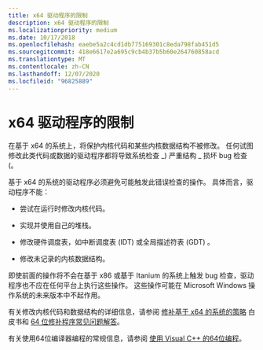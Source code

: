 ```yaml
---
title: x64 驱动程序的限制
description: x64 驱动程序的限制
ms.localizationpriority: medium
ms.date: 10/17/2018
ms.openlocfilehash: eaebe5a2c4cd1db775169301c8eda798fab451d5
ms.sourcegitcommit: 418e6617e2a695c9cb4b37b5b60e264760858acd
ms.translationtype: MT
ms.contentlocale: zh-CN
ms.lasthandoff: 12/07/2020
ms.locfileid: "96825889"
---
```

# <a name="driver-x64-restrictions"></a>x64 驱动程序的限制


在基于 x64 的系统上，将保护内核代码和某些内核数据结构不被修改。 任何试图修改此类代码或数据的驱动程序都将导致系统检查 \_) 严重结构 \_ 损坏 bug 检查 (。

基于 x64 的系统的驱动程序必须避免可能触发此错误检查的操作。 具体而言，驱动程序不能：

-   尝试在运行时修改内核代码。

-   实现并使用自己的堆栈。

-   修改硬件调度表，如中断调度表 (IDT) 或全局描述符表 (GDT) 。

-   修改未记录的内核数据结构。

即使前面的操作将不会在基于 x86 或基于 Itanium 的系统上触发 bug 检查，驱动程序也不应在任何平台上执行这些操作。 这些操作可能在 Microsoft Windows 操作系统的未来版本中不起作用。

有关修改内核代码和数据结构的详细信息，请参阅 [修补基于 x64 的系统的策略](https://go.microsoft.com/fwlink/p/?linkid=50719) 白皮书和 [64 位修补程序常见问题解答](https://go.microsoft.com/fwlink/p/?linkid=69534)。

有关使用64位编译器编程的常规信息，请参阅 [使用 Visual C++ 的64位编程](/cpp/build/configuring-programs-for-64-bit-visual-cpp)。

 

